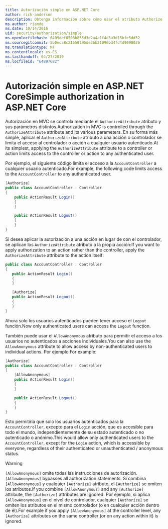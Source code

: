 ```yaml
---
title: Autorización simple en ASP.NET Core
author: rick-anderson
description: Obtenga información sobre cómo usar el atributo Authorize para restringir el acceso a las acciones y los controladores de ASP.NET Core.
ms.author: riande
ms.date: 10/14/2016
uid: security/authorization/simple
ms.openlocfilehash: 6409def0508b855d3d2a4a1f4d3a3d15bfe5dd32
ms.sourcegitcommit: 5b0eca8c21550f95de3bb21096bd4fd4d9098026
ms.translationtype: MT
ms.contentlocale: es-ES
ms.lasthandoff: 04/27/2019
ms.locfileid: "64897682"
---
```

# <a name="simple-authorization-in-aspnet-core"></a><span data-ttu-id="259bf-103">Autorización simple en ASP.NET Core</span><span class="sxs-lookup"><span data-stu-id="259bf-103">Simple authorization in ASP.NET Core</span></span>

<a name="security-authorization-simple"></a>

<span data-ttu-id="259bf-104">Autorización en MVC se controla mediante el `AuthorizeAttribute` atributo y sus parámetros distintos.</span><span class="sxs-lookup"><span data-stu-id="259bf-104">Authorization in MVC is controlled through the `AuthorizeAttribute` attribute and its various parameters.</span></span> <span data-ttu-id="259bf-105">En su forma más simple, aplicar el `AuthorizeAttribute` atributo a una acción o controlador se limita el acceso al controlador o acción a cualquier usuario autenticado.</span><span class="sxs-lookup"><span data-stu-id="259bf-105">At its simplest, applying the `AuthorizeAttribute` attribute to a controller or action limits access to the controller or action to any authenticated user.</span></span>

<span data-ttu-id="259bf-106">Por ejemplo, el siguiente código limita el acceso a la `AccountController` a cualquier usuario autenticado.</span><span class="sxs-lookup"><span data-stu-id="259bf-106">For example, the following code limits access to the `AccountController` to any authenticated user.</span></span>

```csharp
[Authorize]
public class AccountController : Controller
{
    public ActionResult Login()
    {
    }

    public ActionResult Logout()
    {
    }
}
```

<span data-ttu-id="259bf-107">Si desea aplicar la autorización a una acción en lugar de con el controlador, se aplican los `AuthorizeAttribute` atributo a la propia acción:</span><span class="sxs-lookup"><span data-stu-id="259bf-107">If you want to apply authorization to an action rather than the controller, apply the `AuthorizeAttribute` attribute to the action itself:</span></span>

```csharp
public class AccountController : Controller
{
   public ActionResult Login()
   {
   }

   [Authorize]
   public ActionResult Logout()
   {
   }
}
```

<span data-ttu-id="259bf-108">Ahora solo los usuarios autenticados pueden tener acceso el `Logout` función.</span><span class="sxs-lookup"><span data-stu-id="259bf-108">Now only authenticated users can access the `Logout` function.</span></span>

<span data-ttu-id="259bf-109">También puede usar el `AllowAnonymous` atributo para permitir el acceso a los usuarios no autenticados a acciones individuales.</span><span class="sxs-lookup"><span data-stu-id="259bf-109">You can also use the `AllowAnonymous` attribute to allow access by non-authenticated users to individual actions.</span></span> <span data-ttu-id="259bf-110">Por ejemplo:</span><span class="sxs-lookup"><span data-stu-id="259bf-110">For example:</span></span>

```csharp
[Authorize]
public class AccountController : Controller
{
    [AllowAnonymous]
    public ActionResult Login()
    {
    }

    public ActionResult Logout()
    {
    }
}
```

<span data-ttu-id="259bf-111">Esto permitiría que solo los usuarios autenticados para la `AccountController`, excepto para el `Login` acción, que es accesible para todo el mundo, independientemente de su estado autenticado o no autenticado o anónimo.</span><span class="sxs-lookup"><span data-stu-id="259bf-111">This would allow only authenticated users to the `AccountController`, except for the `Login` action, which is accessible by everyone, regardless of their authenticated or unauthenticated / anonymous status.</span></span>

> [!WARNING]
> <span data-ttu-id="259bf-112">`[AllowAnonymous]` omite todas las instrucciones de autorización.</span><span class="sxs-lookup"><span data-stu-id="259bf-112">`[AllowAnonymous]` bypasses all authorization statements.</span></span> <span data-ttu-id="259bf-113">Si combina `[AllowAnonymous]` y cualquier `[Authorize]` atributo, el `[Authorize]` se omiten los atributos.</span><span class="sxs-lookup"><span data-stu-id="259bf-113">If you combine `[AllowAnonymous]` and any `[Authorize]` attribute, the `[Authorize]` attributes are ignored.</span></span> <span data-ttu-id="259bf-114">Por ejemplo, si aplica `[AllowAnonymous]` en el nivel de controlador, cualquier `[Authorize]` se omiten los atributos en el mismo controlador (o en cualquier acción dentro de él).</span><span class="sxs-lookup"><span data-stu-id="259bf-114">For example if you apply `[AllowAnonymous]` at the controller level, any `[Authorize]` attributes on the same controller (or on any action within it) is ignored.</span></span>
